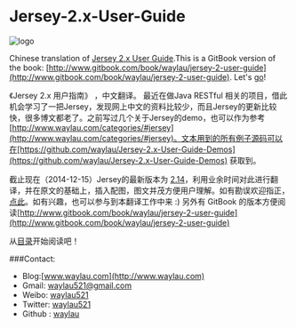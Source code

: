 Jersey-2.x-User-Guide
========================

![logo](http://i1288.photobucket.com/albums/b484/waylau/waylau%20blog/Jersey-2-User-Guide/jersey_logo_zps044c9b5c.png)

Chinese translation of [Jersey 2.x User Guide](https://jersey.java.net/documentation/latest/user-guide.html).This is a GitBook version of the book: [http://www.gitbook.com/book/waylau/jersey-2-user-guide](http://www.gitbook.com/book/waylau/jersey-2-user-guide).
Let's [go](SUMMARY.md)!

《Jersey 2.x 用户指南》 ，中文翻译。
最近在做Java RESTful 相关的项目，借此机会学习了一把Jersey，发现网上中文的资料比较少，而且Jersey的更新比较快，很多博文都老了。之前写过几个关于Jersey的demo，也可以作为参考[http://www.waylau.com/categories/#jersey](http://www.waylau.com/categories/#jersey)。文本用到的所有例子源码可以在[https://github.com/waylau/Jersey-2.x-User-Guide-Demos](https://github.com/waylau/Jersey-2.x-User-Guide-Demos) 获取到。

截止现在（2014-12-15）Jersey的最新版本为 [2.14](https://jersey.java.net/documentation/latest/user-guide.html)，利用业余时间对此进行翻译，并在原文的基础上，插入配图，图文并茂方便用户理解。如有勘误欢迎指正，[点此](https://github.com/waylau/Jersey-2.x-User-Guide/issues)。如有兴趣，也可以参与到本翻译工作中来 :)
另外有 GitBook 的版本方便阅读[http://www.gitbook.com/book/waylau/jersey-2-user-guide](http://www.gitbook.com/book/waylau/jersey-2-user-guide)

从[目录](SUMMARY.md)开始阅读吧！


###Contact:

* Blog:[www.waylau.com](http://www.waylau.com)
* Gmail: [waylau521@gmail.com](mailto:waylau521@gmail.com)
* Weibo: [waylau521](http://weibo.com/waylau521)
* Twitter: [waylau521](https://twitter.com/waylau521)
* Github : [waylau](https://github.com/waylau)

